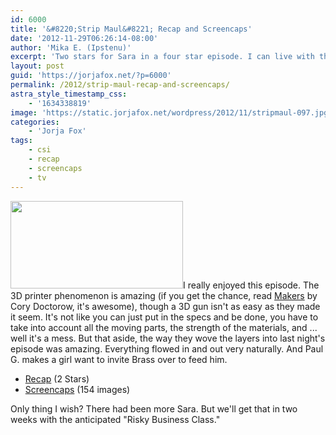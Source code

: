 ```yaml
---
id: 6000
title: '&#8220;Strip Maul&#8221; Recap and Screencaps'
date: '2012-11-29T06:26:14-08:00'
author: 'Mika E. (Ipstenu)'
excerpt: 'Two stars for Sara in a four star episode. I can live with that.'
layout: post
guid: 'https://jorjafox.net/?p=6000'
permalink: /2012/strip-maul-recap-and-screencaps/
astra_style_timestamp_css:
    - '1634338819'
image: 'https://static.jorjafox.net/wordpress/2012/11/stripmaul-097.jpg'
categories:
    - 'Jorja Fox'
tags:
    - csi
    - recap
    - screencaps
    - tv
---
```


<a href="//static.jorjafox.net/wordpress/2012/11/stripmaul-097.jpg"><img class="alignleft size-medium wp-image-6001" title="stripmaul-097" src="//static.jorjafox.net/wordpress/2012/11/stripmaul-097-276x140.jpg" alt="" width="276" height="140" /></a>I really enjoyed this episode. The 3D printer phenomenon is amazing (if you get the chance, read <a href="http://craphound.com/makers/">Makers</a> by Cory Doctorow, it's awesome), though a 3D gun isn't as easy as they made it seem. It's not like you can just put in the specs and be done, you have to take into account all the moving parts, the strength of the materials, and ... well it's a mess. But that aside, the way they wove the layers into last night's episode was amazing. Everything flowed in and out very naturally. And Paul G. makes a girl want to invite Brass over to feed him.
<ul>
	<li><a href="https://jorjafox.net/wiki/Strip_Maul">Recap</a> (2 Stars)</li>
	<li><a href="https://jorjafox.net/gallery/tv/csi/season13/09stripmaul/">Screencaps</a> (154 images)</li>
</ul>
Only thing I wish? There had been more Sara. But we'll get that in two weeks with the anticipated "Risky Business Class."